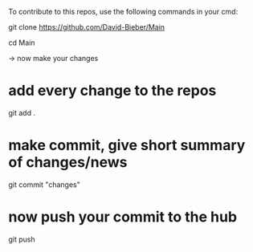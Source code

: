 To contribute to this repos, use the following commands in your cmd:




git clone https://github.com/David-Bieber/Main

cd Main

-> now make your changes

# add every change to the repos
git add .

# make commit, give short summary of changes/news
git commit "changes"

# now push your commit to the hub
git push
